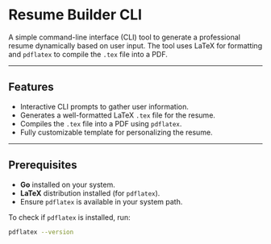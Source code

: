 # Resume Builder CLI

A simple command-line interface (CLI) tool to generate a professional resume dynamically based on user input. The tool uses LaTeX for formatting and `pdflatex` to compile the `.tex` file into a PDF.

---

## Features

- Interactive CLI prompts to gather user information.
- Generates a well-formatted LaTeX `.tex` file for the resume.
- Compiles the `.tex` file into a PDF using `pdflatex`.
- Fully customizable template for personalizing the resume.

---

## Prerequisites

- **Go** installed on your system.
- **LaTeX** distribution installed (for `pdflatex`).
- Ensure `pdflatex` is available in your system path.

To check if `pdflatex` is installed, run:

```bash
pdflatex --version
